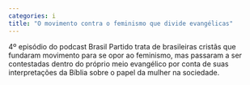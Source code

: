 ```yaml
---
categories: i
title: "O movimento contra o feminismo que divide evangélicas"
---
```

4º episódio do podcast Brasil Partido trata de brasileiras cristãs que fundaram movimento para se opor ao feminismo, mas passaram a ser contestadas dentro do próprio meio evangélico por conta de suas interpretações da Bíblia sobre o papel da mulher na sociedade.